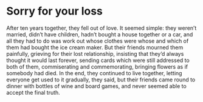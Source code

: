 Sorry for your loss
===================


After ten years together, they fell out of love. It seemed simple: they weren’t married, didn’t have children, hadn’t bought a house together or a car, and all they had to do was work out whose clothes were whose and which of them had bought the ice cream maker. But their friends mourned them painfully, grieving for their lost relationship, insisting that they’d always thought it would last forever, sending cards which were still addressed to both of them, commiserating and commemorating, bringing flowers as if somebody had died. In the end, they continued to live together, letting everyone get used to it gradually, they said, but their friends came round to dinner with bottles of wine and board games, and never seemed able to accept the final truth.
